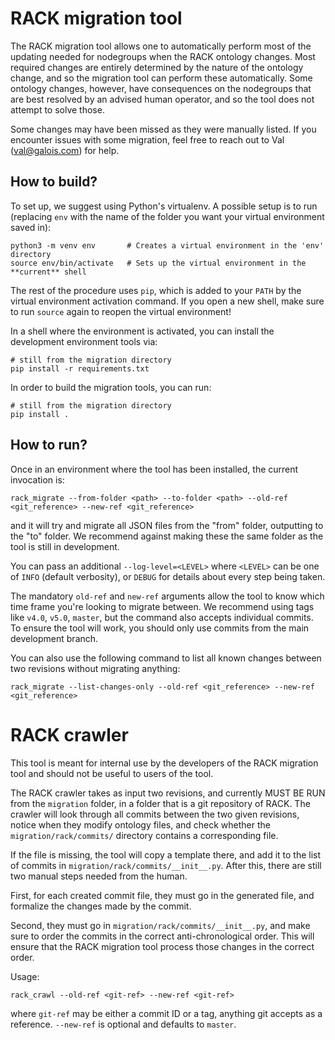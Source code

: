# RACK migration tool

The RACK migration tool allows one to automatically perform most of the updating
needed for nodegroups when the RACK ontology changes.  Most required changes are
entirely determined by the nature of the ontology change, and so the migration
tool can perform these automatically.  Some ontology changes, however, have
consequences on the nodegroups that are best resolved by an advised human
operator, and so the tool does not attempt to solve those.

Some changes may have been missed as they were manually listed. If you encounter
issues with some migration, feel free to reach out to Val (val@galois.com) for
help.

## How to build?

To set up, we suggest using Python's virtualenv.  A possible setup is to run
(replacing `env` with the name of the folder you want your virtual environment
saved in):

```
python3 -m venv env       # Creates a virtual environment in the 'env' directory
source env/bin/activate   # Sets up the virtual environment in the **current** shell
```

The rest of the procedure uses `pip`, which is added to your `PATH` by the
virtual environment activation command.  If you open a new shell, make sure to
run `source` again to reopen the virtual environment!

In a shell where the environment is activated, you can install the development
environment tools via:

```
# still from the migration directory
pip install -r requirements.txt
```

In order to build the migration tools, you can run:

```
# still from the migration directory
pip install .
```

## How to run?

Once in an environment where the tool has been installed, the current invocation
is:

```
rack_migrate --from-folder <path> --to-folder <path> --old-ref <git_reference> --new-ref <git_reference>
```

and it will try and migrate all JSON files from the "from" folder, outputting to
the "to" folder.  We recommend against making these the same folder as the tool
is still in development.

You can pass an additional `--log-level=<LEVEL>` where `<LEVEL>` can be one
of `INFO` (default verbosity), or `DEBUG` for details about every step being
taken.

The mandatory `old-ref` and `new-ref` arguments allow the tool to know which
time frame you're looking to migrate between.  We recommend using tags like
`v4.0`, `v5.0`, `master`, but the command also accepts individual commits. To
ensure the tool will work, you should only use commits from the main development
branch.

You can also use the following command to list all known changes between two
revisions without migrating anything:

```
rack_migrate --list-changes-only --old-ref <git_reference> --new-ref <git_reference>
```

# RACK crawler

This tool is meant for internal use by the developers of the RACK migration tool
and should not be useful to users of the tool.

The RACK crawler takes as input two revisions, and currently MUST BE RUN from
the `migration` folder, in a folder that is a git repository of RACK.  The
crawler will look through all commits between the two given revisions, notice
when they modify ontology files, and check whether the `migration/rack/commits/`
directory contains a corresponding file.

If the file is missing, the tool will copy a template there, and add it to the
list of commits in `migration/rack/commits/__init__.py`.  After this, there are
still two manual steps needed from the human.

First, for each created commit file, they must go in the generated file, and
formalize the changes made by the commit.

Second, they must go in `migration/rack/commits/__init__.py`, and make sure to
order the commits in the correct anti-chronological order.  This will ensure
that the RACK migration tool process those changes in the correct order.

Usage:

```
rack_crawl --old-ref <git-ref> --new-ref <git-ref>
```

where `git-ref` may be either a commit ID or a tag, anything git accepts as a
reference.  `--new-ref` is optional and defaults to `master`.
